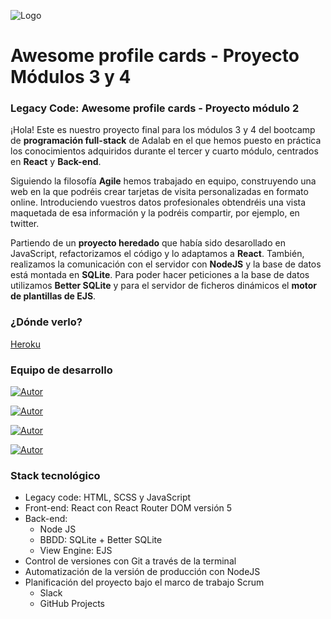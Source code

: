 
![Logo](./web/src/images/logo-awesome-profile-cards.svg)

# Awesome profile cards - Proyecto Módulos 3 y 4
### Legacy Code: Awesome profile cards - Proyecto módulo 2

¡Hola! Este es nuestro proyecto final para los módulos 3 y 4 del bootcamp de **programación full-stack** de Adalab en el que hemos puesto en práctica los conocimientos adquiridos durante el tercer y cuarto módulo, centrados en **React** y **Back-end**.

Siguiendo la filosofía **Agile** hemos trabajado en equipo, construyendo una web en la que podréis crear tarjetas de visita personalizadas en formato online. Introduciendo vuestros datos profesionales obtendréis una vista maquetada de esa información y la podréis compartir, por ejemplo, en twitter.

Partiendo de un **proyecto heredado** que había sido desarollado en JavaScript, refactorizamos el código y lo adaptamos a **React**. También, realizamos la comunicación con el servidor con **NodeJS** y la base de datos está montada en **SQLite**. Para poder hacer peticiones a la base de datos utilizamos **Better SQLite** y para el servidor de ficheros dinámicos el **motor de plantillas de EJS**.



### ¿Dónde verlo?

[Heroku](https://awesome-cards-picateclas.herokuapp.com/)

### Equipo de desarrollo


[![Autor](https://img.shields.io/badge/github-Elena%20Fernández-brightgreen?style=for-the-badge&logo=github)](https://github.com/ElenaFernandez)

[![Autor](https://img.shields.io/badge/github-Maria%20Guerrero-blue?style=for-the-badge&logo=github)](https://github.com/maria-guerrero)

[![Autor](https://img.shields.io/badge/github-Begoña%20del%20pozo-red?style=for-the-badge&logo=github)](https://github.com/Begodpo)

[![Autor](https://img.shields.io/badge/github-Paula%20Perera-black?style=for-the-badge&logo=github)](https://github.com/PaulaEPR)

### Stack tecnológico

- Legacy code: HTML, SCSS y JavaScript
- Front-end: React con React Router DOM versión 5
- Back-end:
  - Node JS
  - BBDD: SQLite + Better SQLite
  - View Engine: EJS
- Control de versiones con Git a través de la terminal
- Automatización de la versión de producción con NodeJS
- Planificación del proyecto bajo el marco de trabajo Scrum
  - Slack
  - GitHub Projects
